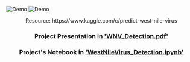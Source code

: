 ![Demo](https://user-images.githubusercontent.com/24357654/54296502-7491e580-458b-11e9-94ee-a3c3d7dce802.png)
![Demo](https://user-images.githubusercontent.com/24357654/54295477-765aa980-4589-11e9-97db-203b5a049596.png)
<p align="center">Resource: https://www.kaggle.com/c/predict-west-nile-virus</p>

### <p align="center">Project Presentation in ['WNV_Detection.pdf'](https://github.com/Erolino/WestNileVirus_Detection/blob/master/WNV_Detection.pdf)</p>
### <p align="center">Project's Notebook in ['WestNileVirus_Detection.ipynb'](https://github.com/Erolino/WestNileVirus_Detection/blob/master/WestNileVirus_Detection.ipynb)</p>
